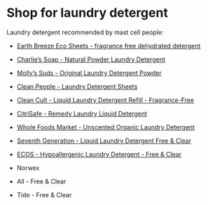[//]: # (source: jph)
[//]: # (tags: shop)

# Shop for laundry detergent

Laundry detergent recommended by mast cell people:

* [Earth Breeze Eco Sheets - fragrance free dehydrated detergent](https://www.earthbreeze.com/products/earthbreeze-ecosheets-laundry-detergent)

* [Charlie’s Soap - Natural Powder Laundry Detergent](https://www.charliesoap.com/product/natural-laundry-powder-detergent/)

* [Molly’s Suds - Original Laundry Detergent Powder](https://mollyssuds.com/products/original-laundry-detergent-powder)

* [Clean People - Laundry Detergent Sheets](https://www.getcleanpeople.com/product/fresh-clean-laundry-detergent/)

* [Clean Cult - Liquid Laundry Detergent Refill - Fragrance-Free](https://www.cleancult.com/products/liquid-laundry-detergent-refill-fragrance-free-32oz)

* [CitriSafe - Remedy Laundry Liquid Detergent](https://citrisafe.com/product/remedy-laundry-liquid-detergent-32-oz/)

* [Whole Foods Market - Unscented Organic Laundry Detergent](https://www.wholefoodsmarket.com/product/whole-foods-market-unscented-organic-laundry-detergent-100-fl-oz-b07yd54km6)

* [Seventh Generation - Liquid Laundry Detergent Free & Clear](https://www.seventhgeneration.com/liquid-laundry-detergent-free-clear)

* [ECOS - Hypoallergenic Laundry Detergent - Free & Clear](https://www.ecos.com/laundry/hypoallergenic-laundry-detergent-free-clear/)

* Norwex

* All - Free & Clear

* Tide - Free & Clear

